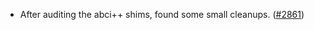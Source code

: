 - After auditing the abci++ shims, found some small cleanups. ([\#2861]((https://github.com/anoma/namada/pull/2861)))
